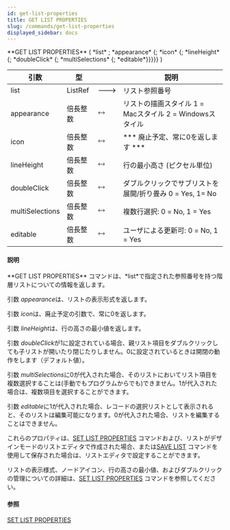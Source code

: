 ```yaml
---
id: get-list-properties
title: GET LIST PROPERTIES
slug: /commands/get-list-properties
displayed_sidebar: docs
---
```


<!--REF #_command_.GET LIST PROPERTIES.Syntax-->**GET LIST PROPERTIES** ( *list* ; *appearance* {; *icon* {; *lineHeight* {; *doubleClick* {; *multiSelections* {; *editable*}}}}} )<!-- END REF-->
<!--REF #_command_.GET LIST PROPERTIES.Params-->
| 引数 | 型 |  | 説明 |
| --- | --- | --- | --- |
| list | ListRef | &#x1F852; | リスト参照番号 |
| appearance | 倍長整数 | &#x1F858; | リストの描画スタイル 1 = Macスタイル 2 = Windowsスタイル |
| icon | 倍長整数 | &#x1F858; | *** 廃止予定、常に0を返します *** |
| lineHeight | 倍長整数 | &#x1F858; | 行の最小高さ (ピクセル単位) |
| doubleClick | 倍長整数 | &#x1F858; | ダブルクリックでサブリストを展開/折り畳み 0 = Yes, 1= No |
| multiSelections | 倍長整数 | &#x1F858; | 複数行選択: 0 = No, 1 = Yes |
| editable | 倍長整数 | &#x1F858; | ユーザによる更新可: 0 = No, 1 = Yes |

<!-- END REF-->

#### 説明 

<!--REF #_command_.GET LIST PROPERTIES.Summary-->**GET LIST PROPERTIES** コマンドは、*list*で指定された参照番号を持つ階層リストについての情報を返します。<!-- END REF--> 

引数 *appearance*は、リストの表示形式を返します。

引数 *icon*は、廃止予定の引数で、常に0を返します。

引数 *lineHeight*は、行の高さの最小値を返します。

引数 *doubleClick*が1に設定されている場合、親リスト項目をダブルクリックしても子リストが開いたり閉じたりしません。0に設定されているときは開閉の動作をします（デフォルト値）。

引数 *multiSelections*に0が代入された場合、そのリストにおいてリスト項目を複数選択することは(手動でもプログラムからでも)できません。1が代入された場合は、複数項目を選択することができます。

引数 *editable*に1が代入された場合、レコードの選択リストとして表示されると、そのリストは編集可能になります。0が代入された場合、リストを編集することはできません。

これらのプロパティは、[SET LIST PROPERTIES](set-list-properties.md) コマンドおよび、リストがデザインモードのリストエディタで作成された場合、または[SAVE LIST](save-list.md) コマンドを使用して保存された場合は、リストエディタで設定することができます。

リストの表示様式、ノードアイコン、行の高さの最小値、およびダブルクリックの管理についての詳細は、[SET LIST PROPERTIES](set-list-properties.md) コマンドを参照してください。

#### 参照 

[SET LIST PROPERTIES](set-list-properties.md)  